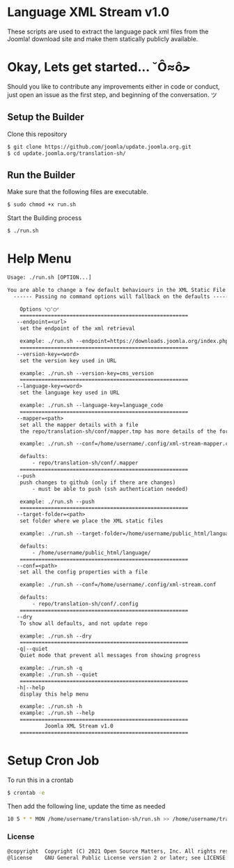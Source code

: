 # Language XML Stream v1.0

These scripts are used to extract the language pack xml files from the Joomla! download site and make them statically publicly available.

# Okay, Lets get started... ˘Ô≈ôﺣ

Should you like to contribute any improvements either in code or conduct, just open an issue as the first step, and beginning of the conversation. ツ

## Setup the Builder

Clone this repository
```bash
$ git clone https://github.com/joomla/update.joomla.org.git
$ cd update.joomla.org/translation-sh/
```

## Run the Builder

Make sure that the following files are executable.
```bash
$ sudo chmod +x run.sh
```

Start the Building process
```bash
$ ./run.sh
```

# Help Menu
```txt
Usage: ./run.sh [OPTION...]

You are able to change a few default behaviours in the XML Static File extractor
  ------ Passing no command options will fallback on the defaults -------

	Options ᒡ◯ᵔ◯ᒢ
	======================================================
   --endpoint=<url>
    set the endpoint of the xml retrieval

    example: ./run.sh --endpoint=https://downloads.joomla.org/index.php?option=com_languagepack&view=export&format=xml
    ======================================================
   --version-key=<word>
    set the version key used in URL

    example: ./run.sh --version-key=cms_version
    ======================================================
   --language-key=<word>
    set the language key used in URL

    example: ./run.sh --language-key=language_code
    ======================================================
   --mapper=<path>
    set all the mapper details with a file
    the repo/translation-sh/conf/mapper.tmp has more details of the format

    example: ./run.sh --conf=/home/username/.config/xml-stream-mapper.conf

    defaults:
        - repo/translation-sh/conf/.mapper
    ======================================================
   --push
    push changes to github (only if there are changes)
        - must be able to push (ssh authentication needed)

    example: ./run.sh --push
    ======================================================
   --target-folder=<path>
    set folder where we place the XML static files

    example: ./run.sh --target-folder=/home/username/public_html/language/

    defaults:
        - /home/username/public_html/language/
    ======================================================
   --conf=<path>
    set all the config properties with a file

    example: ./run.sh --conf=/home/username/.config/xml-stream.conf

    defaults:
        - repo/translation-sh/conf/.config
    ======================================================
   --dry
    To show all defaults, and not update repo

    example: ./run.sh --dry
    ======================================================
   -q|--quiet
    Quiet mode that prevent all messages from showing progress

    example: ./run.sh -q
    example: ./run.sh --quiet
    ======================================================
   -h|--help
    display this help menu

    example: ./run.sh -h
    example: ./run.sh --help
    ======================================================
            Joomla XML Stream v1.0
    ======================================================
```

# Setup Cron Job

To run this in a crontab
```bash
$ crontab -e
```
Then add the following line, update the time as needed
```bash
10 5 * * MON /home/username/translation-sh/run.sh >> /home/username/translation-sh/stream.log 2>&1
```

### License
```txt
@copyright  Copyright (C) 2021 Open Source Matters, Inc. All rights reserved.
@license    GNU General Public License version 2 or later; see LICENSE.txt
```

